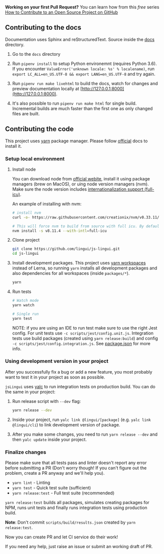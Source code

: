 **Working on your first Pull Request?** You can learn how from this *free* series
[How to Contribute to an Open Source Project on GitHub](https://egghead.io/series/how-to-contribute-to-an-open-source-project-on-github)

## Contributing to the docs

Documentation uses Sphinx and reStructuredText. Source inside the
[docs](https://github.com/lingui/js-lingui/tree/master/docs) directory.

1. Go to the `docs` directory

2. Run `pipenv install` to setup Python environemnt (requires Python 3.6).
   If you encounter `ValueError('unknown locale: %s' % localename)`,
   run `export LC_ALL=en_US.UTF-8 && export LANG=en_US.UTF-8` and try again.

3. Run `pipenv run make livehtml` to build the docs, watch for changes and preview
   documentation locally at [http://127.0.0.1:8000](http://127.0.0.1:8000).

4. It's also possible to run `pipenv run make html` for single build. Incremental builds
   are much faster than the first one as only changed files are built.

## Contributing the code

This project uses [yarn][YarnInstall] package manager. Please follow
[official][YarnInstall] docs to install it.

### Setup local environment

1. Install node

   You can download node from [official webite](https://nodejs.org/), install it using
   package managers (brew on MacOS), or uing node version managers (nvm). Make sure the
   node version includes [internationalization support (full-icu)](https://nodejs.org/dist/latest-v8.x/docs/api/intl.html#intl_internationalization_support).

   An example of installing with nvm:

   ```sh
   # install nvm
   curl -o- https://raw.githubusercontent.com/creationix/nvm/v0.33.11/install.sh | bash

   # This will force nvm to build from source with full icu. By default, nvm provides node with limited icu
   nvm install -s v8.11.4 --with-intl=full-icu
   ```

2. Clone project

   ```sh
   git clone https://github.com/lingui/js-lingui.git
   cd js-lingui
   ```

3. Install development packages. This project uses
   [yarn workspaces](https://yarnpkg.com/lang/en/docs/workspaces/) instead of Lerna,
   so running `yarn` installs all development packages and also dependencies for all
   workspaces (inside `packages/*`).

   ```sh
   yarn
   ```

4. Run tests

   ```sh
   # Watch mode
   yarn watch

   # Single run
   yarn test
   ```

   NOTE: if you are using an IDE to run test make sure to use the right Jest config.
   For unit tests use `-c scripts/jest/config.unit.js`. Integration tests use
   build packages (created using `yarn release:build`) and config `-c scripts/jest/config.integration.js`.
   See [package.json](./package.json) for more info.

### Using development version in your project

After you successfully fix a bug or add a new feature, you most probably want
to test it in your project as soon as possible.

`jsLingui` uses [yalc](https://www.npmjs.com/package/yalc) to run integration tests
on production build. You can do the same in your project:

1. Run release script with `--dev` flag:

   ```sh
   yarn release --dev
   ```
  
2. Inside your project, run `yalc link @lingui/[package]` (e.g. `yalc link @lingui/cli`)
   to link development version of package.
  
3. After you make some changes, you need to run `yarn release --dev` and then
   `yalc update` inside your project.

### Finalize changes 

Please make sure that all tests pass and linter doesn't report any error before
submitting a PR (Don't worry though! If you can't figure out the problem, create a PR
anyway and we'll help you).

- `yarn lint` - Linting
- `yarn test` - Quick test suite (sufficient)
- `yarn release:test` - Full test suite (recommended)

`yarn release:test` builds all packages, simulates creating packages for NPM, runs unit
tests and finally runs integration tests using production build.

**Note**: Don't commit `scripts/build/results.json` created by `yarn release:test`.

Now you can create PR and let CI service do their work!

If you need any help, just raise an issue or submit an working draft of PR.

[YarnInstall]: https://yarnpkg.com/en/docs/install#mac-stable
